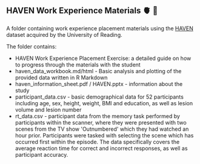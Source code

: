 ## HAVEN Work Experience Materials 🫀 🧠

A folder containing work experience placement materials using the [HAVEN](https://research.reading.ac.uk/cinn/research-studies/haven/) dataset acquired by the University of Reading. 

The folder contains:

- HAVEN Work Experience Placement Exercise: a detailed guide on how to progress through the materials with the student
- haven_data_workbook.md/html - Basic analysis and plotting of the provided data written in R Markdown
- haven_information_sheet.pdf / HAVEN.pptx - information about the study
- participant_data.csv - basic demographical data for 52 participants including age, sex, height, weight, BMI and education, as well as lesion volume and lesion number
- rt_data.csv - participant data from the memory task performed by participants within the scanner, where they were presented with two scenes from the TV show 'Outnumbered' which they had watched an hour prior. Participants were tasked with selecting the scene which has occurred first within the episode. The data specifically covers the average reaction time for correct and incorrect responses, as well as participant accuracy.
